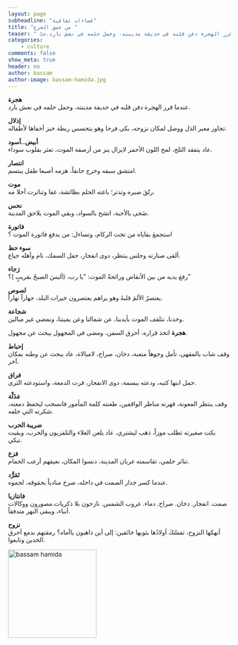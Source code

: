 ```yaml
---
layout: page
subheadline: "فضاءات ثقافية"
title: "من عمق الجرح "
teaser: " عندما قرر الهجرة دفن قلبه في حديقة مدينته، وحمل حلمه في نعش بارد.حبّ"
categories:
    - culture
comments: false
show_meta: true
header: no
author: bassam
author-image: bassam-hamida.jpg
---
```

**هجرة**  
عندما قرر الهجرة دفن قلبه في حديقة مدينته، وحمل حلمه في نعش بارد.  

**إذلال**  
تجاوز معبر الذل ووصل لمكان نزوحه، بكى فرحا وهو يتحسس ربطة خبز أخفاها لأطفاله.  

**أبيض..أسود**  
عاد يتفقد الثلج، لمح اللون الأحمر لايزال ينز من أرصفة الموت، تعثر بقلوب سوداء.  

**انتصار**  
امتشق سيفه وخرج حانقاً، هزمه أصبعا طفل يبتسم.

**موت**  
  رتّقَ صبره وتدثر؛ باغته الحلم بطائشة، غفا وتناثرت أحلا    مه.  

**نحس**  
ضَحى بالأحبة، اتشح بالسواد، وبقي الموت يلاحق المدينة.

**فاتورة**  
استجمعَ بقاياه من تحت الركام، وتساءل: من يدفع فاتورة الموت  ؟  

**سوء حظ**  
ألقى صنارته وجلس ينتظر، دوى انفجار، جفل السمك، نام وأهله جياع.  

**رَجاء**  
رفعَ يديه من بين الأنقاض ورائحةُ الموت: "يا رب، (أليسَ الصبحُ بقريبٍ  )؟"  

**لصوص**  
يعتصرُ الألمَ قلبهُ وهو يراهم يعتصرون خيرات البلد، جهاراً نهاراً.

**شجاعة**  
 وحدنا، نتلقف الموت بأيدينا، عن شمالنا وعن يميننا، ونمضي غير مبالين.

**هجرة**
اتخذ قراره، أحرق السفن، ومضى في المجهول يبحث عن مجهول.  

**إحباط**  
وقف شاب بالمقهى، تأمل وجوهاً متعبة، دخان، صراخ، لامبالاة، عاد يبحث عن وطنه بمكان آخر.

**فراق**  
حمل ابنها كتبه، ودعته ببسمة، دوى الانفجار، فرت الدمعة، واستودعته الثرى.

**مَذَلّة**  
وقف ينتظر المعونة، قهرته مناظر الواقفين، طعنته كلمة المأمور فانسحب ليحفظ دمعته، شكرته التي خلفه.

**ضريبة الحرب**  
بكت صغيرته تطلب موزاً، ذهب ليشتري، عاد يلعن الغلاء والتلفزيون والحرب، وبقيت تبكي.

**فزع**  
تناثر حلمي، تقاسمته غربان المدينة، دنسوا المكان، نعيقهم أرعب الحمام.

**تَمَرُّد**  
عندما كسر جدار الصمت في داخله، صرخ منادياً بحقوقه، لجموه.

**فانتازيا**  
صمت. انفجار. دخان. صراخ. دماء. غروب الشمس. نازحون بلا ذكريات.مصورون ووكالات أنباء، ويبقى النهر متدفقاً.

**نزوح**  
أنهكها النزوح، تمسّكَ أولادُها بثوبها خائفين: إلى أين ذاهبون ياأماه؟ رمقتهم بدمع أحرق الخدين وتابعوا.

<img src="{{ site.url }}/images/bassam-hamida.jpg" alt="bassam hamida" style="width: 200px;"/>
